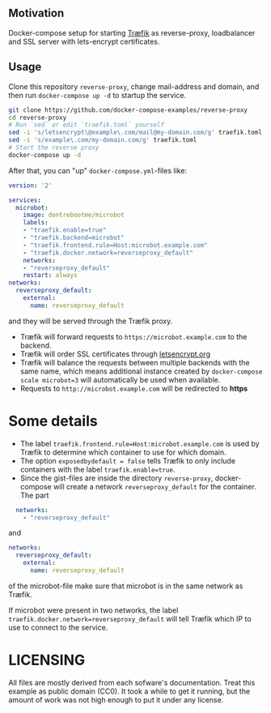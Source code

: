 ## Motivation

Docker-compose setup for starting  [Træfik](https://traefik.io/) as reverse-proxy, loadbalancer and SSL server with lets-encrypt certificates.

## Usage

Clone this repository `reverse-proxy`, change mail-address and domain, 
and then run `docker-compose up -d` to startup the service.

```bash
git clone https://github.com/docker-compose-examples/reverse-proxy
cd reverse-proxy
# Run `sed` or edit `traefik.toml` yourself
sed -i 's/letsencrypt\@example\.com/mail@my-domain.com/g' traefik.toml
sed -i 's/example\.com/my-domain.com/g' traefik.toml 
# Start the reverse proxy
docker-compose up -d
```


After that, you can "up" `docker-compose.yml`-files like:

```yaml
version: '2'

services:
  microbot:
    image: dontrebootme/microbot
    labels:
    - "traefik.enable=true"
    - "traefik.backend=microbot"
    - "traefik.frontend.rule=Host:microbot.example.com"
    - "traefik.docker.network=reverseproxy_default"
    networks:
    - "reverseproxy_default"
    restart: always
networks:
  reverseproxy_default:
    external:
      name: reverseproxy_default
```
and they will be served through the Træfik proxy. 

* Træfik will forward requests to `https://microbot.example.com` to the backend.
* Træfik will order SSL certificates through [letsencrypt.org](https://letsencrypt.org/)
* Træfik will balance the requests between multiple backends with the same name, which means
  additional instance created by `docker-compose scale microbot=3` will automatically be used when
  available. 
* Requests to `http://microbot.example.com` will be redirected to **https**

# Some details

* The label `traefik.frontend.rule=Host:microbot.example.com` is used by Træfik to determine which container to use for which domain.
* The option `exposedbydefault = false` tells Træfik to only include containers with the label `traefik.enable=true`.
* Since the gist-files are inside the directory `reverse-proxy`, docker-compose will create a network `reverseproxy_default` for the container. The part

```yaml
  networks:
    - "reverseproxy_default"
```

and

```yaml
networks:
  reverseproxy_default:
    external:
      name: reverseproxy_default
```
of the microbot-file make sure that microbot is in the same network as Træfik.

If microbot were present in two networks, the label `traefik.docker.network=reverseproxy_default` will tell Træfik which IP to use to connect to the service.

# LICENSING

All files are mostly derived from each sofware's documentation.
Treat this example as public domain (CC0). It took a while to get it
running, but the amount of work was not high enough to put it under any license.

